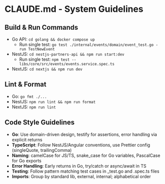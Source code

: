 # CLAUDE.md - System Guidelines

## Build & Run Commands
- Go API: `cd golang && docker compose up`
  - Run single test: `go test ./internal/events/domain/event_test.go -run TestNewEvent`
- NestJS: `cd nestjs-partners-api && npm run start:dev`
  - Run single test: `npm test -- libs/core/src/events/events.service.spec.ts`
- NextJS: `cd nextjs && npm run dev`

## Lint & Format
- Go: `go fmt ./...` 
- NestJS: `npm run lint && npm run format`
- NextJS: `npm run lint`

## Code Style Guidelines
- **Go**: Use domain-driven design, testify for assertions, error handling via explicit returns
- **TypeScript**: Follow NestJS/Angular conventions, use Prettier config (singleQuote, trailingComma)
- **Naming**: camelCase for JS/TS, snake_case for Go variables, PascalCase for Go exports
- **Error Handling**: Early returns in Go, try/catch or async/await in TS
- **Testing**: Follow pattern matching test cases in _test.go and .spec.ts files
- **Imports**: Group by standard lib, external, internal; alphabetical order